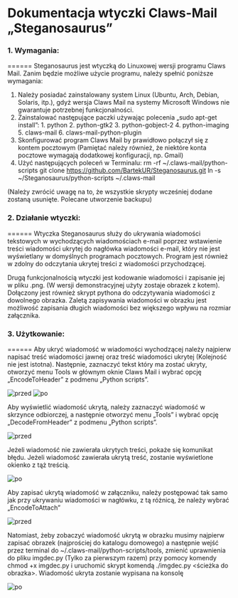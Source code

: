# Dokumentacja wtyczki Claws-Mail „Steganosaurus”
### 1. Wymagania:
======
Steganosaurus jest wtyczką do Linuxowej wersji programu Claws Mail. Zanim będzie możliwe użycie programu, należy spełnić poniższe wymagania:
  1. Należy posiadać zainstalowany system Linux (Ubuntu, Arch, Debian, Solaris, itp.), gdyż wersja Claws Mail na systemy Microsoft Windows nie gwarantuje potrzebnej funkcjonalności.
  2. Zainstalować następujące paczki używając polecenia „sudo apt-get install”:
    1. python
    2. python-gtk2
    3. python-gobject-2
    4. python-imaging
    5. claws-mail
    6. claws-mail-python-plugin
  3. Skonfigurować program Claws Mail by prawidłowo połączył się z kontem pocztowym (Pamiętać należy również, że niektóre konta pocztowe wymagają dodatkowej konfiguracji, np. Gmail)
  4.	Użyć następujących poleceń w Terminalu:
      rm -rf ~/.claws-mail/python-scripts
      git clone https://github.com/BartekUR/Steganosaurus.git
      ln -s ~/Steganosaurus/python-scripts ~/.claws-mail

(Należy zwrócić uwagę na to, że wszystkie skrypty wcześniej dodane zostaną usunięte. Polecane utworzenie backupu)
  
### 2. Działanie wtyczki:
======
Wtyczka Steganosaurus służy do ukrywania wiadomości tekstowych w wychodzących wiadomościach e-mail poprzez wstawienie treści wiadomości ukrytej do nagłówka wiadomości e-mail, który nie jest wyświetlany w domyślnych programach pocztowych. Program jest również w zdolny do odczytania ukrytej treści z wiadomości przychodzącej.

Drugą funkcjonalnością wtyczki jest kodowanie wiadomości i zapisanie jej w pliku .png. (W wersji demonstracyjnej użyty zostaje obrazek z kotem). Dołączony jest również skrypt pythona do odczytywania wiadomości z dowolnego obrazka. Zaletą zapisywania wiadomości w obrazku jest możliwość zapisania długich wiadomości bez większego wpływu na rozmiar załącznika.


### 3. Użytkowanie:
======
Aby ukryć wiadomość w wiadomości wychodzącej należy najpierw napisać treść wiadomości jawnej oraz treść wiadomości ukrytej (Kolejność nie jest istotna). Następnie, zaznaczyć tekst który ma zostać ukryty, otworzyć menu Tools w głównym oknie Claws Mail i wybrać opcję „EncodeToHeader” z podmenu „Python scripts”.

![przed](https://s28.postimg.org/4222srzpp/image.jpg)
![po](https://s24.postimg.org/sc55rrfr9/image.jpg)

Aby wyświetlić wiadomość ukrytą, należy zaznaczyć wiadomość w skrzynce odbiorczej, a następnie otworzyć menu „Tools” i wybrać opcję „DecodeFromHeader” z podmenu „Python scripts”.

![przed](https://s30.postimg.org/wwfkz21pd/image.jpg)

Jeżeli wiadomość nie zawierała ukrytych treści, pokaże się komunikat błędu. Jeżeli wiadomość zawierała ukrytą treść, zostanie wyświetlone okienko z tąż treścią.

![po](https://s30.postimg.org/6ids3bkfl/image.jpg)

Aby zapisać ukrytą wiadomość w załączniku, należy postępować tak samo jak przy ukrywaniu wiadomości w nagłówku, z tą różnicą, że należy wybrać „EncodeToAttach”

![przed](https://s29.postimg.org/4mrdot2gn/Kodowanie_kocie.png)

Natomiast, żeby zobaczyć wiadomość ukrytą w obrazku musimy najpierw zapisać obrazek (najprościej do katalogu domowego) a następnie wejść przez terminal do ~/.claws-mail/python-scripts/tools, zmienić uprawnienia do pliku imgdec.py (Tylko za pierwszym razem) przy pomocy komendy chmod +x imgdec.py i uruchomić skrypt komendą ./imgdec.py <ścieżka do obrazka>. Wiadomość ukryta zostanie wypisana na konsolę

![po](https://s29.postimg.org/5z4hcyaif/dekotowanie.png)
